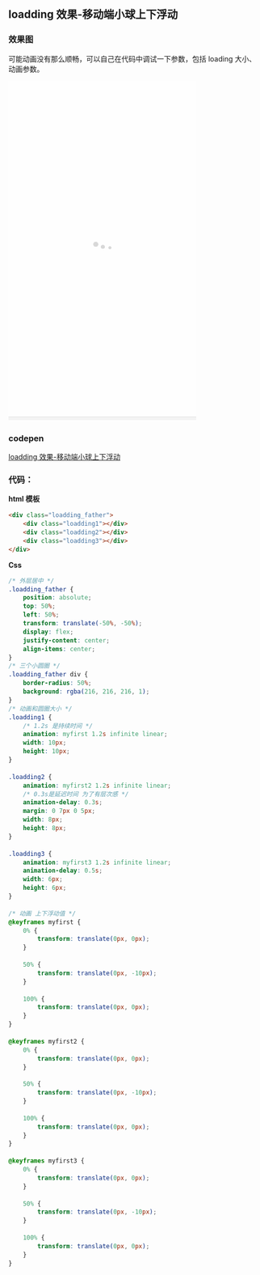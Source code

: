 ## loadding 效果-移动端小球上下浮动

### 效果图

可能动画没有那么顺畅，可以自己在代码中调试一下参数，包括 loading 大小、动画参数。

![](https://github.com/OBKoro1/articleImg_src/blob/master/2019/mobile_loadding.gif?raw=true)

### codepen

[loadding 效果-移动端小球上下浮动](https://codepen.io/OBKoro1/pen/ExxZRdr)

### 代码：

**html 模板**

```html
<div class="loadding_father">
	<div class="loadding1"></div>
	<div class="loadding2"></div>
	<div class="loadding3"></div>
</div>
```

**Css**

```css
/* 外层居中 */
.loadding_father {
	position: absolute;
	top: 50%;
	left: 50%;
	transform: translate(-50%, -50%);
	display: flex;
	justify-content: center;
	align-items: center;
}
/* 三个小圆圈 */
.loadding_father div {
	border-radius: 50%;
	background: rgba(216, 216, 216, 1);
}
/* 动画和圆圈大小 */
.loadding1 {
	/* 1.2s 是持续时间 */
	animation: myfirst 1.2s infinite linear;
	width: 10px;
	height: 10px;
}

.loadding2 {
	animation: myfirst2 1.2s infinite linear;
	/* 0.3s是延迟时间 为了有层次感 */
	animation-delay: 0.3s;
	margin: 0 7px 0 5px;
	width: 8px;
	height: 8px;
}

.loadding3 {
	animation: myfirst3 1.2s infinite linear;
	animation-delay: 0.5s;
	width: 6px;
	height: 6px;
}

/* 动画 上下浮动值 */
@keyframes myfirst {
	0% {
		transform: translate(0px, 0px);
	}

	50% {
		transform: translate(0px, -10px);
	}

	100% {
		transform: translate(0px, 0px);
	}
}

@keyframes myfirst2 {
	0% {
		transform: translate(0px, 0px);
	}

	50% {
		transform: translate(0px, -10px);
	}

	100% {
		transform: translate(0px, 0px);
	}
}

@keyframes myfirst3 {
	0% {
		transform: translate(0px, 0px);
	}

	50% {
		transform: translate(0px, -10px);
	}

	100% {
		transform: translate(0px, 0px);
	}
}
```

<!-- 特殊字符串：用于修改/删除markdown的结尾提示语-->
